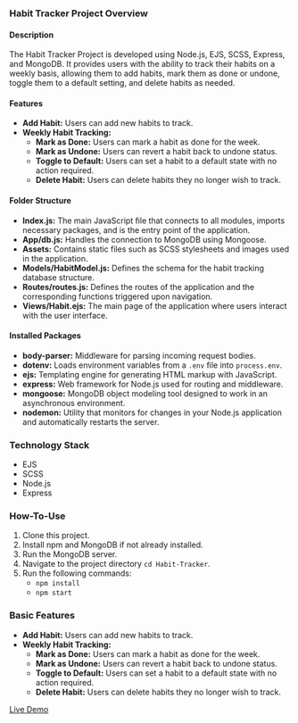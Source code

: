 ### Habit Tracker Project Overview

#### Description
The Habit Tracker Project is developed using Node.js, EJS, SCSS, Express, and MongoDB. It provides users with the ability to track their habits on a weekly basis, allowing them to add habits, mark them as done or undone, toggle them to a default setting, and delete habits as needed.

#### Features
- **Add Habit:** Users can add new habits to track.
- **Weekly Habit Tracking:**
  - **Mark as Done:** Users can mark a habit as done for the week.
  - **Mark as Undone:** Users can revert a habit back to undone status.
  - **Toggle to Default:** Users can set a habit to a default state with no action required.
  - **Delete Habit:** Users can delete habits they no longer wish to track.

#### Folder Structure
- **Index.js:** The main JavaScript file that connects to all modules, imports necessary packages, and is the entry point of the application.
- **App/db.js:** Handles the connection to MongoDB using Mongoose.
- **Assets:** Contains static files such as SCSS stylesheets and images used in the application.
- **Models/HabitModel.js:** Defines the schema for the habit tracking database structure.
- **Routes/routes.js:** Defines the routes of the application and the corresponding functions triggered upon navigation.
- **Views/Habit.ejs:** The main page of the application where users interact with the user interface.

#### Installed Packages
- **body-parser:** Middleware for parsing incoming request bodies.
- **dotenv:** Loads environment variables from a `.env` file into `process.env`.
- **ejs:** Templating engine for generating HTML markup with JavaScript.
- **express:** Web framework for Node.js used for routing and middleware.
- **mongoose:** MongoDB object modeling tool designed to work in an asynchronous environment.
- **nodemon:** Utility that monitors for changes in your Node.js application and automatically restarts the server.

### Technology Stack
- EJS
- SCSS
- Node.js
- Express

### How-To-Use
1. Clone this project.
2. Install npm and MongoDB if not already installed.
3. Run the MongoDB server.
4. Navigate to the project directory `cd Habit-Tracker`.
5. Run the following commands:
   - `npm install`
   - `npm start`

### Basic Features

- **Add Habit:** Users can add new habits to track.
- **Weekly Habit Tracking:**
  - **Mark as Done:** Users can mark a habit as done for the week.
  - **Mark as Undone:** Users can revert a habit back to undone status.
  - **Toggle to Default:** Users can set a habit to a default state with no action required.
  - **Delete Habit:** Users can delete habits they no longer wish to track.

[Live Demo](https://habit-tracker-onne.onrender.com)
